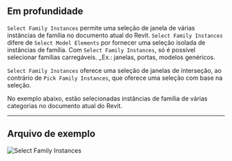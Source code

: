 ## Em profundidade
`Select Family Instances` permite uma seleção de janela de várias instâncias de família no documento atual do Revit. `Select Family Instances` difere de `Select Model Elements` por fornecer uma seleção isolada de instâncias de família. Com `Select Family Instances`, só é possível selecionar famílias carregáveis. _Ex.: janelas, portas, modelos genéricos.

`Select Family Instances` oferece uma seleção de janelas de interseção, ao contrário de `Pick Family Instances`, que oferece uma seleção com base na seleção.

No exemplo abaixo, estão selecionadas instâncias de família de várias categorias no documento atual do Revit.
___
## Arquivo de exemplo

![Select Family Instances](./Dynamo.Nodes.DSModelDragFamilyInstanceSelection_img.jpg)
